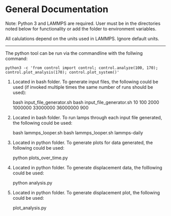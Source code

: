 General Documentation
=====================

Note: Python 3 and LAMMPS are required.
User must be in the directories noted below for functionality or add the folder to environment variables.

All calulations depend on the units used in LAMMPS. Ignore default units.

----------------------------

The python tool can be run via the commandline with the follwing command:

	python3 -c 'from control import control; control.analyze(100, 170); control.plot_analysis(170); control.plot_system()'

1. Located in bash folder. To generate input files, the following could be used (if invoked multiple times the same number of runs should be used):

	bash input_file_generator.sh <number of runs> <number of atoms> <melting temperature> <time steps at melt> <time steps of quench> <time steps final hold> <list of final temperatures without units>
	bash input_file_generator.sh 10 100 2000 1000000 33000000 36000000 900

2. Located in bash folder. To run lamps through each input file generated, the following could be used:

	bash lammps_looper.sh <lamps tool used>
	bash lammps_looper.sh lammps-daily

3. Located in python folder. To generate plots for data generated, the following could be used:

	python plots_over_time.py

4. Located in python folder. To generate displacement data, the folllowing could be used:

	python analysis.py

5. Located in python folder. To generate displacement plot, the following could be used:

	plot_analysis.py
